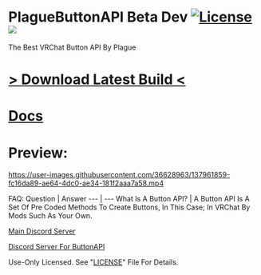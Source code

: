 # PlagueButtonAPI Beta Dev [![License](https://img.shields.io/badge/License-Use%20Only-magenta.svg)](https://github.com/PlagueVRC/PlagueButtonAPI/blob/master/LICENSE) ![](https://img.shields.io/github/workflow/status/PlagueVRC/PlagueButtonAPI/.NET?color=magenta)
The Best VRChat Button API By Plague

# [> Download Latest Build <](https://github.com/PlagueVRC/PlagueButtonAPI/actions?query=event%3Apush+is%3Asuccess)

# [Docs](https://github.com/PlagueVRC/PlagueButtonAPI/blob/beta-ui/Docs/README.md)

# Preview:
https://user-images.githubusercontent.com/36628963/137961859-fc16da89-ae64-4dc0-ae34-181f2aaa7a58.mp4

FAQ:
Question | Answer
--- | ---
What Is A Button API? | A Button API Is A Set Of Pre Coded Methods To Create Buttons, In This Case; In VRChat By Mods Such As Your Own.

[Main Discord Server](https://VRCAntiCrash.com/Discord)

[Discord Server For ButtonAPI](https://VRCAntiCrash.com/ButtonAPI)

Use-Only Licensed. See "[LICENSE](https://github.com/PlagueVRC/PlagueButtonAPI/blob/master/LICENSE)" File For Details.
